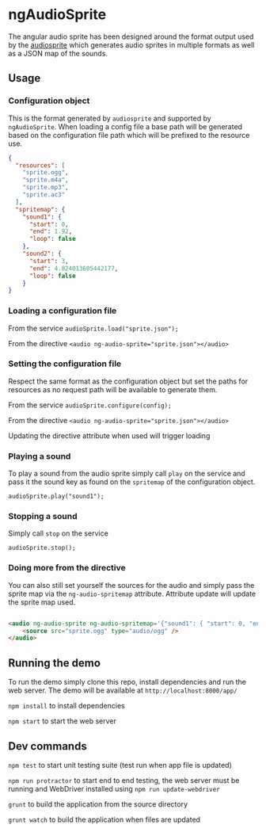 ngAudioSprite
===================

The angular audio sprite has been designed around the format output used by the [audiosprite](https://github.com/tonistiigi/audiosprite) which generates audio sprites in multiple formats
as well as a JSON map of the sounds.

## Usage

### Configuration object

This is the format generated by `audiosprite` and supported by `ngAudioSprite`.
When loading a config file a base path will be generated based on the configuration file path which will be prefixed to the resource use.

```json
{
  "resources": [
    "sprite.ogg", 
    "sprite.m4a",
    "sprite.mp3",
    "sprite.ac3"
  ],
  "spritemap": {
    "sound1": {
      "start": 0,
      "end": 1.92,
      "loop": false
    },
    "sound2": {
      "start": 3,
      "end": 4.824013605442177,
      "loop": false
    }
}
```

### Loading a configuration file

From the service `audioSprite.load("sprite.json");`

From the directive `<audio ng-audio-sprite="sprite.json"></audio>`

### Setting the configuration file

Respect the same format as the configuration object but set the paths for resources as no request path will be available to generate them.

From the service `audioSprite.configure(config);`

From the directive `<audio ng-audio-sprite="sprite.json"></audio>`

Updating the directive attribute when used will trigger loading

### Playing a sound

To play a sound from the audio sprite simply call `play` on the service and pass it the sound key as found on the `spritemap` of the configuration object.

`audioSprite.play("sound1");`

### Stopping a sound

Simply call `stop` on the service

`audioSprite.stop();`

### Doing more from the directive

You can also still set yourself the sources for the audio and simply pass the sprite map via the `ng-audio-spritemap` attribute.
Attribute update will update the sprite map used.

```html

<audio ng-audio-sprite ng-audio-spritemap='{"sound1": { "start": 0, "end": 1.92, "loop": false }, "sound2": { "start": 3, "end": 4.824013605442177, "loop": false}}'>
    <source src="sprite.ogg" type="audio/ogg" />
</audio>

```

## Running the demo

To run the demo simply clone this repo, install dependencies and run the web server. The demo will be available at `http://localhost:8000/app/`
 
```npm install``` to install dependencies

```npm start``` to start the web server

## Dev commands

```npm test``` to start unit testing suite (test run when app file is updated)

```npm run protractor``` to start end to end testing, the web server must be running and WebDriver installed using ```npm run update-webdriver```

```grunt``` to build the application from the source directory

```grunt watch``` to build the application when files are updated
